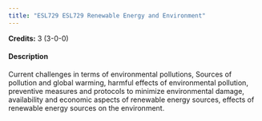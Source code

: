 ```yaml
---
title: "ESL729 ESL729 Renewable Energy and Environment"
---
```

**Credits:** 3 (3-0-0)

#### Description
Current challenges in terms of environmental pollutions, Sources of pollution and global warming, harmful effects of environmental pollution, preventive measures and protocols to minimize environmental damage, availability and economic aspects of renewable energy sources, effects of renewable energy sources on the environment.
